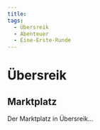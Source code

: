 ```yaml
---
title:
tags:
  - Übersreik
  - Abenteuer
  - Eine-Erste-Runde
---
```


# Übersreik

## Marktplatz
Der Marktplatz in Übersreik...